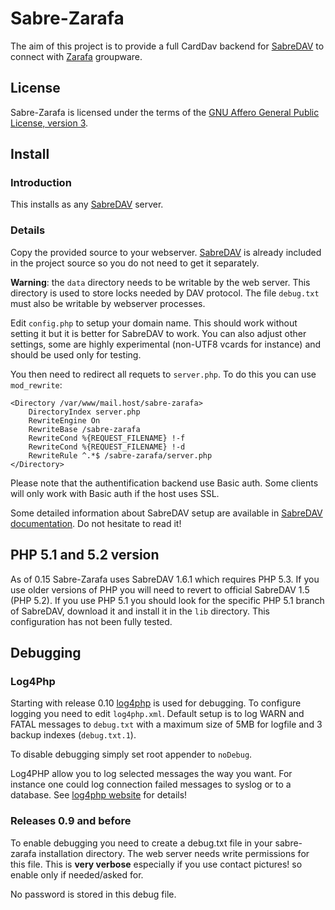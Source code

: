 # Sabre-Zarafa

The aim of this project is to provide a full CardDav backend for
[SabreDAV](http://code.google.com/p/sabredav) to connect with
[Zarafa](http://www.zarafa.com) groupware.

## License

Sabre-Zarafa is licensed under the terms of the [GNU Affero General Public
License, version 3](http://www.gnu.org/licenses/agpl-3.0.html).

## Install

### Introduction

This installs as any [SabreDAV](http://code.google.com/p/sabredav) server.

### Details

Copy the provided source to your webserver.
[SabreDAV](http://code.google.com/p/sabredav) is already included in the
project source so you do not need to get it separately.

__Warning__: the `data` directory needs to be writable by the web server. This
directory is used to store locks needed by DAV protocol. The file `debug.txt`
must also be writable by webserver processes.

Edit `config.php` to setup your domain name. This should work without setting
it but it is better for SabreDAV to work. You can also adjust other settings,
some are highly experimental (non-UTF8 vcards for instance) and should be used
only for testing.

You then need to redirect all requets to `server.php`. To do this you can use
`mod_rewrite`:

    <Directory /var/www/mail.host/sabre-zarafa>
        DirectoryIndex server.php
        RewriteEngine On
        RewriteBase /sabre-zarafa
        RewriteCond %{REQUEST_FILENAME} !-f
        RewriteCond %{REQUEST_FILENAME} !-d
        RewriteRule ^.*$ /sabre-zarafa/server.php
    </Directory>

Please note that the authentification backend use Basic auth. Some clients will
only work with Basic auth if the host uses SSL.

Some detailed information about SabreDAV setup are available in [SabreDAV
documentation](http://code.google.com/p/sabredav/wiki/Introduction). Do not
hesitate to read it!

## PHP 5.1 and 5.2 version

As of 0.15 Sabre-Zarafa uses SabreDAV 1.6.1 which requires PHP 5.3. If you use
older versions of PHP you will need to revert to official SabreDAV 1.5 (PHP
5.2). If you use PHP 5.1 you should look for the specific PHP 5.1 branch of
SabreDAV, download it and install it in the `lib` directory. This configuration
has not been fully tested.

## Debugging

### Log4Php

Starting with release 0.10 [log4php](http://logging.apache.org/log4php/) is used
for debugging. To configure logging you need to edit `log4php.xml`. Default
setup is to log WARN and FATAL messages to `debug.txt` with a maximum size of
5MB for logfile and 3 backup indexes (`debug.txt.1`).

To disable debugging simply set root appender to `noDebug`.

Log4PHP allow you to log selected messages the way you want. For instance one
could log connection failed messages to syslog or to a database. See [log4php
website](http://logging.apache.org/log4php/) for details!

### Releases 0.9 and before

To enable debugging you need to create a debug.txt file in your sabre-zarafa
installation directory. The web server needs write permissions for this file.
This is __very verbose__ especially if you use contact pictures! so enable only
if needed/asked for.

No password is stored in this debug file.
